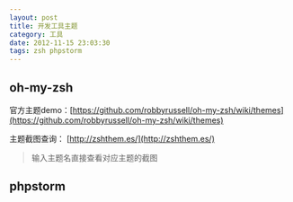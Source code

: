 ```yaml
---
layout: post
title: 开发工具主题
category: 工具
date: 2012-11-15 23:03:30
tags: zsh phpstorm
---
```



## oh-my-zsh

官方主题demo：[https://github.com/robbyrussell/oh-my-zsh/wiki/themes](https://github.com/robbyrussell/oh-my-zsh/wiki/themes)

主题截图查询： [http://zshthem.es/](http://zshthem.es/)  
> 输入主题名直接查看对应主题的截图



## phpstorm